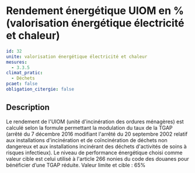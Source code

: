 # Rendement énergétique UIOM en % (valorisation énergétique électricité et chaleur) 
```yaml
id: 32
unite: valorisation énergétique électricité et chaleur
mesures:
  - 3.3.5
climat_pratic:
  - Déchets
pcaet: false
obligation_citergie: false
```
## Description
Le rendement de l'UIOM (unité d'incinération des ordures ménagères) est calculé selon la formule permettant la modulation du taux de la TGAP (arrêté du 7 décembre 2016 modifiant l'arrêté du 20 septembre 2002 relatif aux installations d'incinération et de coïncinération de déchets non dangereux et aux installations incinérant des déchets d'activités de soins à risques infectieux). Le niveau de performance énergétique choisi comme valeur cible est celui utilisé à l'article 266 nonies du code des douanes pour bénéficier d’une TGAP réduite.
Valeur limite et cible : 65%



